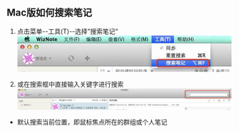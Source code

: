## Mac版如何搜索笔记
1. 点击菜单--工具(T)--选择”搜索笔记“
![搜索笔记](img/search-menu.png)

1. 或在搜索框中直接输入关键字进行搜索
![关键字](img/search-key.png)


 * 默认搜索当前位置，即鼠标焦点所在的群组或个人笔记

